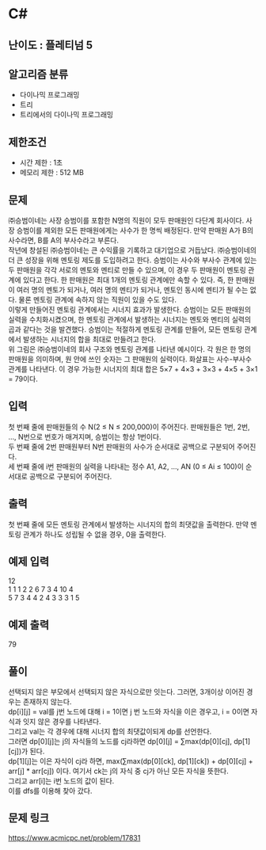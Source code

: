 # C#

## 난이도 : 플레티넘 5

## 알고리즘 분류
  - 다이나믹 프로그래밍
  - 트리
  - 트리에서의 다이나믹 프로그래밍

## 제한조건
  - 시간 제한 : 1초
  - 메모리 제한 : 512 MB

## 문제
㈜승범이네는 사장 승범이를 포함한 N명의 직원이 모두 판매원인 다단계 회사이다. 사장 승범이를 제외한 모든 판매원에게는 사수가 한 명씩 배정된다. 만약 판매원 A가 B의 사수라면, B를 A의 부사수라고 부른다.<br/>
작년에 창설된 ㈜승범이네는 큰 수익률을 기록하고 대기업으로 거듭났다. ㈜승범이네의 더 큰 성장을 위해 멘토링 제도를 도입하려고 한다. 승범이는 사수와 부사수 관계에 있는 두 판매원을 각각 서로의 멘토와 멘티로 만들 수 있으며, 이 경우 두 판매원이 멘토링 관계에 있다고 한다. 한 판매원은 최대 1개의 멘토링 관계에만 속할 수 있다. 즉, 한 판매원이 여러 명의 멘토가 되거나, 여러 명의 멘티가 되거나, 멘토인 동시에 멘티가 될 수는 없다. 물론 멘토링 관계에 속하지 않는 직원이 있을 수도 있다.<br/>
이렇게 만들어진 멘토링 관계에서는 시너지 효과가 발생한다. 승범이는 모든 판매원의 실력을 수치화시켰으며, 한 멘토링 관계에서 발생하는 시너지는 멘토와 멘티의 실력의 곱과 같다는 것을 발견했다. 승범이는 적절하게 멘토링 관계를 만들어, 모든 멘토링 관계에서 발생하는 시너지의 합을 최대로 만들려고 한다.<br/>
위 그림은 ㈜승범이네의 회사 구조와 멘토링 관계를 나타낸 예시이다. 각 원은 한 명의 판매원을 의미하며, 원 안에 쓰인 숫자는 그 판매원의 실력이다. 화살표는 사수-부사수 관계를 나타낸다. 이 경우 가능한 시너지의 최대 합은 5×7 + 4×3 + 3×3 + 4×5 + 3×1 = 79이다.<br/>


## 입력
첫 번째 줄에 판매원들의 수 N(2 ≤ N ≤ 200,000)이 주어진다. 판매원들은 1번, 2번, …, N번으로 번호가 매겨지며, 승범이는 항상 1번이다.<br/>
두 번째 줄에 2번 판매원부터 N번 판매원의 사수가 순서대로 공백으로 구분되어 주어진다. <br/>
세 번째 줄에 i번 판매원의 실력을 나타내는 정수 A1, A2, …, AN (0 ≤ Ai ≤ 100)이 순서대로 공백으로 구분되어 주어진다.<br/>


## 출력
첫 번째 줄에 모든 멘토링 관계에서 발생하는 시너지의 합의 최댓값을 출력한다. 만약 멘토링 관계가 하나도 성립될 수 없을 경우, 0을 출력한다.<br/>


## 예제 입력
12<br/>
1 1 1 2 2 6 7 3 4 10 4<br/>
5 7 3 4 4 2 4 3 3 3 1 5<br/>


## 예제 출력
79<br/>


## 풀이
선택되지 않은 부모에서 선택되지 않은 자식으로만 잇는다. 그러면, 3개이상 이어진 경우는 존재하지 않는다.<br/>
dp[i][j] = val를 j번 노드에 대해 i = 1이면 j 번 노드와 자식을 이은 경우고, i = 0이면 자식과 잇지 않은 경우를 나타낸다.<br/>
그리고 val는 각 경우에 대해 시너지 합의 최댓값이되게 dp를 선언한다.<br/>
그러면 dp[0][j]는 j의 자식들의 노드를 cj라하면 dp[0][j] = ∑max(dp[0][cj], dp[1][cj])가 된다.<br/>
dp[1][j]는 이은 자식이 cj라 하면, max(∑max(dp[0][ck], dp[1][ck]) + dp[0][cj] + arr[j] * arr[cj]) 이다. 여기서 ck는 j의 자식 중 cj가 아닌 모든 자식을 뜻한다.<br/>
그리고 arr[i]는 i번 노드의 값이 된다.<br/>
이를 dfs를 이용해 찾아 갔다.<br/>


## 문제 링크
https://www.acmicpc.net/problem/17831
